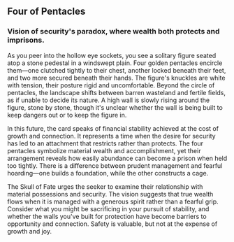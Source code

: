 ## Four of Pentacles
### Vision of security's paradox, where wealth both protects and imprisons.

As you peer into the hollow eye sockets, you see a solitary figure seated atop a stone pedestal in a windswept plain. Four golden pentacles encircle them—one clutched tightly to their chest, another locked beneath their feet, and two more secured beneath their hands. The figure's knuckles are white with tension, their posture rigid and uncomfortable. Beyond the circle of pentacles, the landscape shifts between barren wasteland and fertile fields, as if unable to decide its nature. A high wall is slowly rising around the figure, stone by stone, though it's unclear whether the wall is being built to keep dangers out or to keep the figure in.

In this future, the card speaks of financial stability achieved at the cost of growth and connection. It represents a time when the desire for security has led to an attachment that restricts rather than protects. The four pentacles symbolize material wealth and accomplishment, yet their arrangement reveals how easily abundance can become a prison when held too tightly. There is a difference between prudent management and fearful hoarding—one builds a foundation, while the other constructs a cage.

The Skull of Fate urges the seeker to examine their relationship with material possessions and security. The vision suggests that true wealth flows when it is managed with a generous spirit rather than a fearful grip. Consider what you might be sacrificing in your pursuit of stability, and whether the walls you've built for protection have become barriers to opportunity and connection. Safety is valuable, but not at the expense of growth and joy.